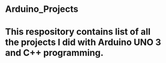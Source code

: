 # Arduino_Projects

# This respository contains list of all the projects I did with Arduino UNO 3 and C++ programming.
